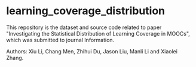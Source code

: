 # learning_coverage_distribution
This repository is the dataset and source code related to paper "Investigating the Statistical Distribution of Learning Coverage in MOOCs", which was submitted to journal Information. 

Authors: Xiu Li, Chang Men, Zhihui Du, Jason Liu, Manli Li and Xiaolei Zhang. 
